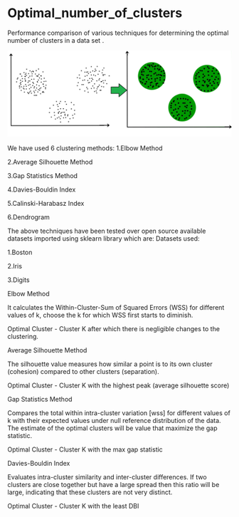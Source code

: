 # Optimal_number_of_clusters

Performance comparison of various techniques for determining the optimal number of clusters in a data set .

![](images/cluster.jpg)

We have used 6 clustering methods:
1.Elbow Method

2.Average Silhouette Method

3.Gap Statistics Method

4.Davies-Bouldin Index

5.Calinski-Harabasz Index

6.Dendrogram

The above techniques have been tested over open source available datasets imported using sklearn library which are:
Datasets used:

1.Boston

2.Iris

3.Digits

Elbow Method

It calculates the Within-Cluster-Sum of Squared Errors (WSS) for different values of k, choose the k for which WSS first starts to diminish. 

Optimal Cluster - Cluster K after which there is negligible changes to the clustering.

Average Silhouette Method

The silhouette value measures how similar a point is to its own cluster (cohesion) compared to other clusters (separation). 

Optimal Cluster - Cluster K with the highest peak (average silhouette score)

Gap Statistics Method

Compares the total within intra-cluster variation [wss] for different values of k with their expected values under null reference distribution of the data.
The estimate of the optimal clusters will be value that maximize the gap statistic.

Optimal Cluster - Cluster K with the max gap statistic

Davies-Bouldin Index

Evaluates intra-cluster similarity and inter-cluster differences.
If two clusters are close together but have a large spread then this ratio will
be large, indicating that these clusters are not very distinct.

Optimal Cluster - Cluster K with the least DBI



